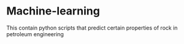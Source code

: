 # Machine-learning
This contain python scripts that predict certain properties of rock in petroleum engineering
